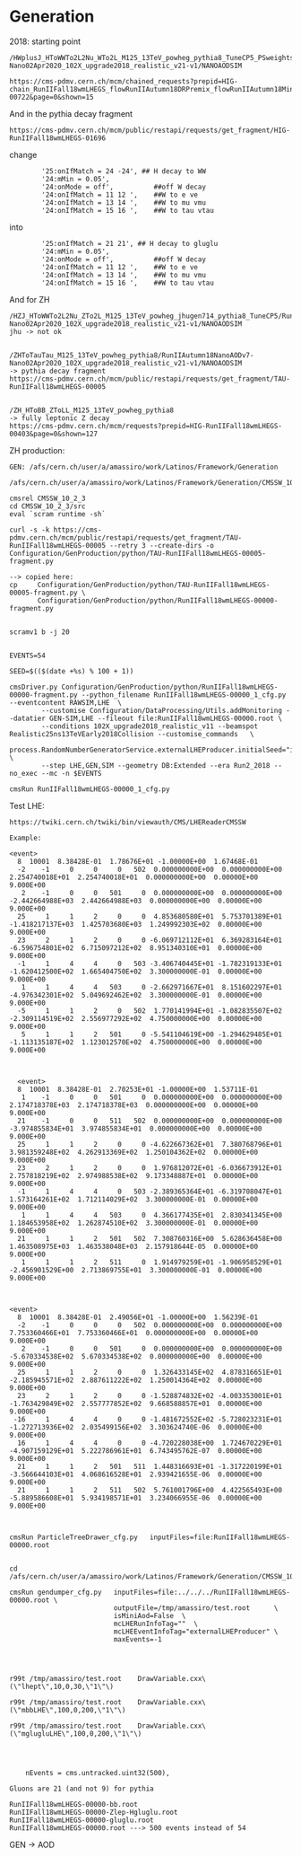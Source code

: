 Generation
====

2018: starting point

    /HWplusJ_HToWWTo2L2Nu_WTo2L_M125_13TeV_powheg_pythia8_TuneCP5_PSweights/RunIIAutumn18NanoAODv7-Nano02Apr2020_102X_upgrade2018_realistic_v21-v1/NANOAODSIM
    
    https://cms-pdmv.cern.ch/mcm/chained_requests?prepid=HIG-chain_RunIIFall18wmLHEGS_flowRunIIAutumn18DRPremix_flowRunIIAutumn18MiniAOD_flowRunIIAutumn18NanoAODv7-00722&page=0&shown=15
    
And in the pythia decay fragment

    https://cms-pdmv.cern.ch/mcm/public/restapi/requests/get_fragment/HIG-RunIIFall18wmLHEGS-01696
    
change 

            '25:onIfMatch = 24 -24', ## H decay to WW
            '24:mMin = 0.05',           
            '24:onMode = off',          ##off W decay
            '24:onIfMatch = 11 12 ',    ##W to e ve
            '24:onIfMatch = 13 14 ',    ##W to mu vmu
            '24:onIfMatch = 15 16 ',    ##W to tau vtau

into


            '25:onIfMatch = 21 21', ## H decay to gluglu
            '24:mMin = 0.05',           
            '24:onMode = off',          ##off W decay
            '24:onIfMatch = 11 12 ',    ##W to e ve
            '24:onIfMatch = 13 14 ',    ##W to mu vmu
            '24:onIfMatch = 15 16 ',    ##W to tau vtau

            
And for ZH

    /HZJ_HToWWTo2L2Nu_ZTo2L_M125_13TeV_powheg_jhugen714_pythia8_TuneCP5/RunIIAutumn18NanoAODv7-Nano02Apr2020_102X_upgrade2018_realistic_v21-v1/NANOAODSIM
    jhu -> not ok
    
    
    /ZHToTauTau_M125_13TeV_powheg_pythia8/RunIIAutumn18NanoAODv7-Nano02Apr2020_102X_upgrade2018_realistic_v21-v1/NANOAODSIM
    -> pythia decay fragment
    https://cms-pdmv.cern.ch/mcm/public/restapi/requests/get_fragment/TAU-RunIIFall18wmLHEGS-00005
    
    
    /ZH_HToBB_ZToLL_M125_13TeV_powheg_pythia8
    -> fully leptonic Z decay
    https://cms-pdmv.cern.ch/mcm/requests?prepid=HIG-RunIIFall18wmLHEGS-00403&page=0&shown=127
    
    
    
    
ZH production:

    GEN: /afs/cern.ch/user/a/amassiro/work/Latinos/Framework/Generation
         /afs/cern.ch/user/a/amassiro/work/Latinos/Framework/Generation/CMSSW_10_2_3/src/
    
    cmsrel CMSSW_10_2_3
    cd CMSSW_10_2_3/src
    eval `scram runtime -sh`

    curl -s -k https://cms-pdmv.cern.ch/mcm/public/restapi/requests/get_fragment/TAU-RunIIFall18wmLHEGS-00005 --retry 3 --create-dirs -o Configuration/GenProduction/python/TAU-RunIIFall18wmLHEGS-00005-fragment.py
    
    --> copied here:
    cp     Configuration/GenProduction/python/TAU-RunIIFall18wmLHEGS-00005-fragment.py \
           Configuration/GenProduction/python/RunIIFall18wmLHEGS-00000-fragment.py
    
    
    scramv1 b -j 20
    
    
    EVENTS=54

    SEED=$(($(date +%s) % 100 + 1))

    cmsDriver.py Configuration/GenProduction/python/RunIIFall18wmLHEGS-00000-fragment.py --python_filename RunIIFall18wmLHEGS-00000_1_cfg.py --eventcontent RAWSIM,LHE  \
            --customise Configuration/DataProcessing/Utils.addMonitoring --datatier GEN-SIM,LHE --fileout file:RunIIFall18wmLHEGS-00000.root \
            --conditions 102X_upgrade2018_realistic_v11 --beamspot Realistic25ns13TeVEarly2018Collision --customise_commands   \
            process.RandomNumberGeneratorService.externalLHEProducer.initialSeed="int(${SEED})"\\nprocess.source.numberEventsInLuminosityBlock="cms.untracked.uint32(100)" \
            --step LHE,GEN,SIM --geometry DB:Extended --era Run2_2018 --no_exec --mc -n $EVENTS

    cmsRun RunIIFall18wmLHEGS-00000_1_cfg.py
 
 
Test LHE:

    https://twiki.cern.ch/twiki/bin/viewauth/CMS/LHEReaderCMSSW
    
    Example:
    
    <event>
      8  10001  8.38428E-01  1.78676E+01 -1.00000E+00  1.67468E-01
      -2    -1     0     0     0   502  0.000000000E+00  0.000000000E+00  2.254740018E+01  2.254740018E+01  0.000000000E+00  0.00000E+00  9.000E+00
       2    -1     0     0   501     0  0.000000000E+00  0.000000000E+00 -2.442664988E+03  2.442664988E+03  0.000000000E+00  0.00000E+00  9.000E+00
      25     1     1     2     0     0  4.853680580E+01  5.753701389E+01 -1.418217137E+03  1.425703680E+03  1.249992303E+02  0.00000E+00  9.000E+00
      23     2     1     2     0     0 -6.069712112E+01  6.369283164E+01 -6.596754801E+02  6.715097212E+02  8.951340310E+01  0.00000E+00  9.000E+00
      -1     1     4     4     0   503 -3.406740445E+01 -1.782319133E+01 -1.620412500E+02  1.665404750E+02  3.300000000E-01  0.00000E+00  9.000E+00
       1     1     4     4   503     0 -2.662971667E+01  8.151602297E+01 -4.976342301E+02  5.049692462E+02  3.300000000E-01  0.00000E+00  9.000E+00
      -5     1     1     2     0   502  1.770141994E+01 -1.082835507E+02 -2.309114519E+02  2.556977292E+02  4.750000000E+00  0.00000E+00  9.000E+00
       5     1     1     2   501     0 -5.541104619E+00 -1.294629485E+01 -1.113135187E+02  1.123012570E+02  4.750000000E+00  0.00000E+00  9.000E+00

       
       
      <event>
      8  10001  8.38428E-01  2.70253E+01 -1.00000E+00  1.53711E-01
       1    -1     0     0   501     0  0.000000000E+00  0.000000000E+00  2.174718378E+03  2.174718378E+03  0.000000000E+00  0.00000E+00  9.000E+00
      21    -1     0     0   511   502  0.000000000E+00  0.000000000E+00 -3.974855834E+01  3.974855834E+01  0.000000000E+00  0.00000E+00  9.000E+00
      25     1     1     2     0     0 -4.622667362E+01  7.380768796E+01  3.981359248E+02  4.262913369E+02  1.250104362E+02  0.00000E+00  9.000E+00
      23     2     1     2     0     0  1.976812072E+01 -6.036673912E+01  2.757818219E+02  2.974988538E+02  9.173348887E+01  0.00000E+00  9.000E+00
      -1     1     4     4     0   503 -2.389365364E+01 -6.319708047E+01  1.573164261E+02  1.712114029E+02  3.300000000E-01  0.00000E+00  9.000E+00
       1     1     4     4   503     0  4.366177435E+01  2.830341345E+00  1.184653958E+02  1.262874510E+02  3.300000000E-01  0.00000E+00  9.000E+00
      21     1     1     2   501   502  7.308760316E+00  5.628636458E+00  1.463508975E+03  1.463538048E+03  2.157918644E-05  0.00000E+00  9.000E+00
       1     1     1     2   511     0  1.914979259E+01 -1.906958529E+01 -2.456901529E+00  2.713869755E+01  3.300000000E-01  0.00000E+00  9.000E+00

       
       
    <event>
      8  10001  8.38428E-01  2.49056E+01 -1.00000E+00  1.56239E-01
      -2    -1     0     0     0   502  0.000000000E+00  0.000000000E+00  7.753360466E+01  7.753360466E+01  0.000000000E+00  0.00000E+00  9.000E+00
       2    -1     0     0   501     0  0.000000000E+00  0.000000000E+00 -5.670334538E+02  5.670334538E+02  0.000000000E+00  0.00000E+00  9.000E+00
      25     1     1     2     0     0  1.326433145E+02  4.878316651E+01 -2.185945571E+02  2.887611222E+02  1.250014364E+02  0.00000E+00  9.000E+00
      23     2     1     2     0     0 -1.528874832E+02 -4.003353001E+01 -1.763429849E+02  2.557777852E+02  9.668588857E+01  0.00000E+00  9.000E+00
     -16     1     4     4     0     0 -1.481672552E+02 -5.728023231E+01 -1.272713936E+02  2.035499156E+02  3.303624740E-06  0.00000E+00  9.000E+00
      16     1     4     4     0     0 -4.720228038E+00  1.724670229E+01 -4.907159129E+01  5.222786961E+01  6.743495762E-07  0.00000E+00  9.000E+00
      21     1     1     2   501   511  1.448316693E+01 -1.317220199E+01 -3.566644103E+01  4.068616528E+01  2.939421655E-06  0.00000E+00  9.000E+00
      21     1     1     2   511   502  5.761001796E+00  4.422565493E+00 -5.889586608E+01  5.934198571E+01  3.234066955E-06  0.00000E+00  9.000E+00

      
      
    cmsRun ParticleTreeDrawer_cfg.py   inputFiles=file:RunIIFall18wmLHEGS-00000.root
    
    
    cd /afs/cern.ch/user/a/amassiro/work/Latinos/Framework/Generation/CMSSW_10_2_3/src/LatinoTreesGEN/GenDumper/test/
    
    cmsRun gendumper_cfg.py   inputFiles=file:../../../RunIIFall18wmLHEGS-00000.root \
                              outputFile=/tmp/amassiro/test.root      \
                              isMiniAod=False  \
                              mcLHERunInfoTag=""  \
                              mcLHEEventInfoTag="externalLHEProducer" \
                              maxEvents=-1
                              
                              
    
    
    r99t /tmp/amassiro/test.root    DrawVariable.cxx\(\"lhept\",10,0,30,\"1\"\)

    r99t /tmp/amassiro/test.root    DrawVariable.cxx\(\"mbbLHE\",100,0,200,\"1\"\)

    r99t /tmp/amassiro/test.root    DrawVariable.cxx\(\"mglugluLHE\",100,0,200,\"1\"\)

    
    
    
        nEvents = cms.untracked.uint32(500),

    Gluons are 21 (and not 9) for pythia
    
    RunIIFall18wmLHEGS-00000-bb.root
    RunIIFall18wmLHEGS-00000-Zlep-Hgluglu.root
    RunIIFall18wmLHEGS-00000-gluglu.root
    RunIIFall18wmLHEGS-00000.root ---> 500 events instead of 54
    
    
      
GEN -> AOD 
    
    
    
    
    
    
    